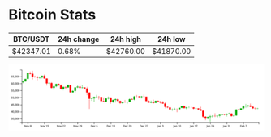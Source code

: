 # Bitcoin Stats

BTC/USDT|24h change|24h high|24h low|
|---|---|---|---|
|$42347.01|0.68%|$42760.00|$41870.00|

<img src="./chart.svg">
